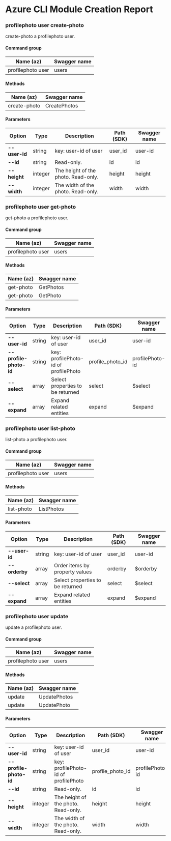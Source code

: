 # Azure CLI Module Creation Report

### profilephoto user create-photo

create-photo a profilephoto user.

#### Command group
|Name (az)|Swagger name|
|---------|------------|
|profilephoto user|users|

#### Methods
|Name (az)|Swagger name|
|---------|------------|
|create-photo|CreatePhotos|

#### Parameters
|Option|Type|Description|Path (SDK)|Swagger name|
|------|----|-----------|----------|------------|
|**--user-id**|string|key: user-id of user|user_id|user-id|
|**--id**|string|Read-only.|id|id|
|**--height**|integer|The height of the photo. Read-only.|height|height|
|**--width**|integer|The width of the photo. Read-only.|width|width|

### profilephoto user get-photo

get-photo a profilephoto user.

#### Command group
|Name (az)|Swagger name|
|---------|------------|
|profilephoto user|users|

#### Methods
|Name (az)|Swagger name|
|---------|------------|
|get-photo|GetPhotos|
|get-photo|GetPhoto|

#### Parameters
|Option|Type|Description|Path (SDK)|Swagger name|
|------|----|-----------|----------|------------|
|**--user-id**|string|key: user-id of user|user_id|user-id|
|**--profile-photo-id**|string|key: profilePhoto-id of profilePhoto|profile_photo_id|profilePhoto-id|
|**--select**|array|Select properties to be returned|select|$select|
|**--expand**|array|Expand related entities|expand|$expand|

### profilephoto user list-photo

list-photo a profilephoto user.

#### Command group
|Name (az)|Swagger name|
|---------|------------|
|profilephoto user|users|

#### Methods
|Name (az)|Swagger name|
|---------|------------|
|list-photo|ListPhotos|

#### Parameters
|Option|Type|Description|Path (SDK)|Swagger name|
|------|----|-----------|----------|------------|
|**--user-id**|string|key: user-id of user|user_id|user-id|
|**--orderby**|array|Order items by property values|orderby|$orderby|
|**--select**|array|Select properties to be returned|select|$select|
|**--expand**|array|Expand related entities|expand|$expand|

### profilephoto user update

update a profilephoto user.

#### Command group
|Name (az)|Swagger name|
|---------|------------|
|profilephoto user|users|

#### Methods
|Name (az)|Swagger name|
|---------|------------|
|update|UpdatePhotos|
|update|UpdatePhoto|

#### Parameters
|Option|Type|Description|Path (SDK)|Swagger name|
|------|----|-----------|----------|------------|
|**--user-id**|string|key: user-id of user|user_id|user-id|
|**--profile-photo-id**|string|key: profilePhoto-id of profilePhoto|profile_photo_id|profilePhoto-id|
|**--id**|string|Read-only.|id|id|
|**--height**|integer|The height of the photo. Read-only.|height|height|
|**--width**|integer|The width of the photo. Read-only.|width|width|
